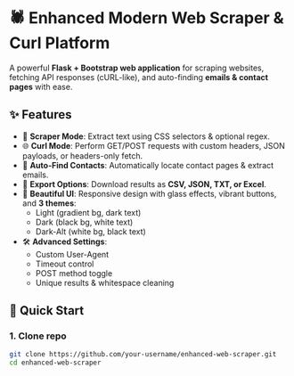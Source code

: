 # 🕷️ Enhanced Modern Web Scraper & Curl Platform  

A powerful **Flask + Bootstrap web application** for scraping websites, fetching API responses (cURL-like), and auto-finding **emails & contact pages** with ease.  

## ✨ Features  
- 🔎 **Scraper Mode**: Extract text using CSS selectors & optional regex.  
- 🌐 **Curl Mode**: Perform GET/POST requests with custom headers, JSON payloads, or headers-only fetch.  
- 📧 **Auto-Find Contacts**: Automatically locate contact pages & extract emails.  
- 📂 **Export Options**: Download results as **CSV, JSON, TXT, or Excel**.  
- 🎨 **Beautiful UI**: Responsive design with glass effects, vibrant buttons, and **3 themes**:  
  - Light (gradient bg, dark text)  
  - Dark (black bg, white text)  
  - Dark-Alt (white bg, black text)  
- 🛠️ **Advanced Settings**:  
  - Custom User-Agent  
  - Timeout control  
  - POST method toggle  
  - Unique results & whitespace cleaning  

## 🚀 Quick Start  

### 1. Clone repo  
```bash
git clone https://github.com/your-username/enhanced-web-scraper.git
cd enhanced-web-scraper

